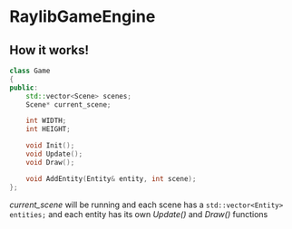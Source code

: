 # RaylibGameEngine

## How it works!
```cpp
class Game
{
public:
    std::vector<Scene> scenes;
    Scene* current_scene;

    int WIDTH;
    int HEIGHT;

    void Init();
    void Update();
    void Draw();

    void AddEntity(Entity& entity, int scene);
};
```
*current_scene* will be running and each scene has a ```std::vector<Entity> entities;``` and each entity has its own *Update()* and *Draw()* functions
